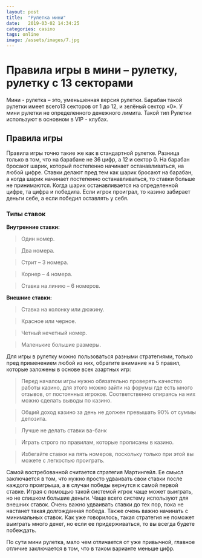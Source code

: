 ```yaml
---
layout: post
title:  "Рулетка мини"
date:   2019-03-02 14:34:25
categories: casino
tags: online
image: /assets/images/7.jpg
---
```


# Правила игры в мини – рулетку, рулетку с 13 секторами

Мини - рулетка – это, уменьшенная версия рулетки. Барабан такой рулетки имеет всего13 секторов от 1 до 12, и зелёный сектор «0». У мини рулетки не определенного денежного лимита. Такой тип Рулетки используют в основном в VIP - клубах.

## Правила игры

Правила игры точно такие же как в стандартной рулетке. Разница только в том, что на барабане не 36 цифр, а 12 и сектор 0. На барабан бросают шарик, который постепенно начинает останавливаться, на любой цифре. Ставки делают пред тем как шарик бросают на барабан, а когда шарик начинает постепенно останавливаться, то ставки больше не принимаются. Когда шарик останавливается на определенной цифре, та цифра и победила. Если игрок проиграл, то казино забирает деньги себе, а если победил оставлять у себя.

### Типы ставок

**Внутренние ставки:**

> Один номер.

> Два номера.

> Стрит – 3 номера.

> Корнер – 4 номера.

> Ставка на линию – 6 номеров.

**Внешние ставки:**

> Ставка на колонку или дюжину.

> Красное или черное.

> Четный нечетный номер.

> Маленькие большие размеры.

Для игры в рулетку можно пользоваться разными стратегиями, только пред применением любой из них, обратите внимание на 5 правил, которые заложены в основе всех азартных игр:

> Перед началом игры нужно обязательно проверять качество работы казино, для этого можно зайти на форумы где есть много отзывов, от постоянных игроков. Соответственно опираясь на них можно сделать выводы по казино.

> Общий доход казино за день не должен превышать 90% от суммы депозита.

> Лучше не делать ставки ва-банк

> Играть строго по правилам, которые прописаны в казино.

> Избегайте ставки на пять номеров, поскольку только при этой вы можете с легкостью проиграть.

Самой востребованной считается стратегия Мартингейл. Ее смысл заключается в том, что нужно просто удваивать свои ставки после каждого проигрыша, а в случаи победы вернутся к самой первой ставке. Играя с помощью такой системой игрок чаще может выиграть, но не слишком большие деньги. Чаще всего систему используют для внешних ставок. Очень важно удваивать ставки до тех пор, пока не настанет такая долгожданная победа. Также очень важно начинать с минимальных ставок. Как уже говорилось, такая стратегия не поможет выиграть много денег, но если ее придерживаться, то вы всегда будете побеждать.

По сути мини рулетка, мало чем отличается от уже привычной, главное отличие заключается в том, что в таком варианте меньше цифр.

